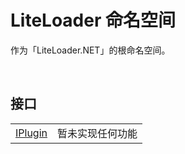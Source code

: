 # LiteLoader 命名空间

作为「LiteLoader.NET」的根命名空间。

<br>

## 接口

|||
|-|-|
|[IPlugin](Iplugin)|暂未实现任何功能|



